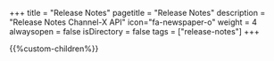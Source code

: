 +++
title = "Release Notes"
pagetitle = "Release Notes"
description = "Release Notes Channel-X API"
icon="fa-newspaper-o"
weight = 4
alwaysopen = false
isDirectory = false
tags = ["release-notes"]
+++


{{%custom-children%}}
